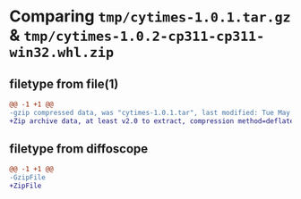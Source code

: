 # Comparing `tmp/cytimes-1.0.1.tar.gz` & `tmp/cytimes-1.0.2-cp311-cp311-win32.whl.zip`

## filetype from file(1)

```diff
@@ -1 +1 @@
-gzip compressed data, was "cytimes-1.0.1.tar", last modified: Tue May 14 03:52:48 2024, max compression
+Zip archive data, at least v2.0 to extract, compression method=deflate
```

## filetype from diffoscope

```diff
@@ -1 +1 @@
-GzipFile
+ZipFile
```

